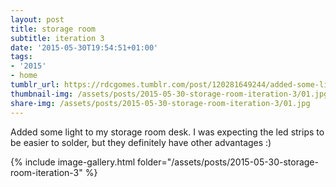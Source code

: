 ```yaml
---
layout: post
title: storage room
subtitle: iteration 3
date: '2015-05-30T19:54:51+01:00'
tags:
- '2015'
- home
tumblr_url: https://rdcgomes.tumblr.com/post/120281649244/added-some-light-to-my-storage-room-desk-i-was
thumbnail-img: /assets/posts/2015-05-30-storage-room-iteration-3/01.jpg
share-img: /assets/posts/2015-05-30-storage-room-iteration-3/01.jpg
---
```


Added some light to my storage room desk. 
I was expecting the led strips to be easier to solder, but they definitely have other advantages :)

{% include image-gallery.html folder="/assets/posts/2015-05-30-storage-room-iteration-3" %}
